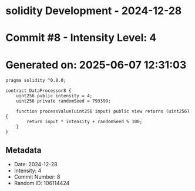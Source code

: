 ﻿# solidity Development - 2024-12-28
# Commit #8 - Intensity Level: 4
# Generated on: 2025-06-07 12:31:03
```solidity
pragma solidity ^0.8.0;

contract DataProcessor8 {
    uint256 public intensity = 4;
    uint256 private randomSeed = 793399;

    function processValue(uint256 input) public view returns (uint256) {
        return input * intensity + randomSeed % 100;
    }
}
```
## Metadata
- Date: 2024-12-28
- Intensity: 4
- Commit Number: 8
- Random ID: 106114424
